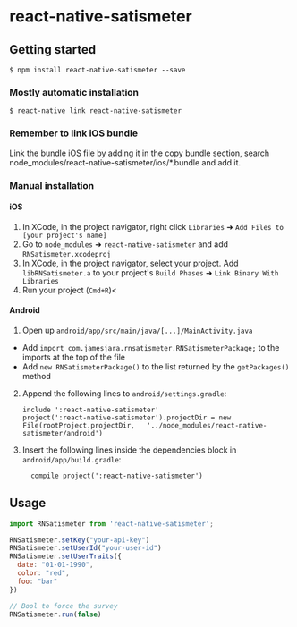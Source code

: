 
# react-native-satismeter

## Getting started

`$ npm install react-native-satismeter --save`

### Mostly automatic installation

`$ react-native link react-native-satismeter`

### Remember to link iOS bundle 
Link the bundle iOS file by adding it in the copy bundle section, search
node_modules/react-native-satismeter/ios/*.bundle and add it.

### Manual installation


#### iOS

1. In XCode, in the project navigator, right click `Libraries` ➜ `Add Files to [your project's name]`
2. Go to `node_modules` ➜ `react-native-satismeter` and add `RNSatismeter.xcodeproj`
3. In XCode, in the project navigator, select your project. Add `libRNSatismeter.a` to your project's `Build Phases` ➜ `Link Binary With Libraries`
4. Run your project (`Cmd+R`)<

#### Android

1. Open up `android/app/src/main/java/[...]/MainActivity.java`
  - Add `import com.jamesjara.rnsatismeter.RNSatismeterPackage;` to the imports at the top of the file
  - Add `new RNSatismeterPackage()` to the list returned by the `getPackages()` method
2. Append the following lines to `android/settings.gradle`:
  	```
  	include ':react-native-satismeter'
  	project(':react-native-satismeter').projectDir = new File(rootProject.projectDir, 	'../node_modules/react-native-satismeter/android')
  	```
3. Insert the following lines inside the dependencies block in `android/app/build.gradle`:
  	```
      compile project(':react-native-satismeter')
  	```


## Usage
```javascript
import RNSatismeter from 'react-native-satismeter';

RNSatismeter.setKey("your-api-key")
RNSatismeter.setUserId("your-user-id")
RNSatismeter.setUserTraits({
  date: "01-01-1990",
  color: "red",
  foo: "bar"
})

// Bool to force the survey
RNSatismeter.run(false)

```  
